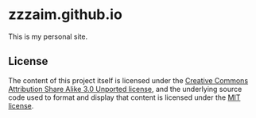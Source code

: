 # zzzaim.github.io

This is my personal site.

## License

The content of this project itself is licensed under the [Creative Commons
Attribution Share Alike 3.0 Unported license](https://creativecommons.org/licenses/by-sa/3.0/),
and the underlying source code used to format and display that content is
licensed under the [MIT license](LICENSE).
